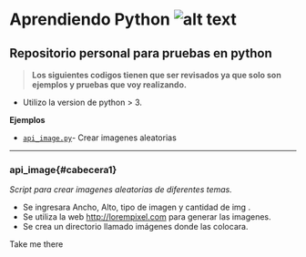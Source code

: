 [logo]: https://bugs.python.org/@@file/favicon.ico "Logo"

# Aprendiendo Python ![alt text][logo]

## Repositorio personal para pruebas en python 

>**Los siguientes codigos tienen que ser revisados ya que solo son ejemplos y pruebas que voy realizando.**

+ Utilizo la version de python > 3. 

**Ejemplos**

+ [`api_image.py`](#cabecera1)- Crear imagenes aleatorias

***

### **api_image**{#cabecera1}

*Script para crear imagenes aleatorias de diferentes temas.*

+ Se ingresara Ancho, Alto, tipo de imagen y cantidad de img . 
+ Se utiliza la web http://lorempixel.com para generar las imagenes. 
+ Se crea un directorio llamado imágenes donde las colocara.

<a name="there_you_go"></a>Take me there
